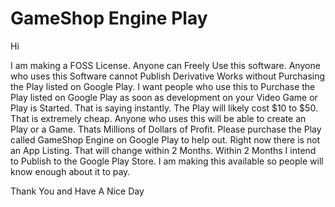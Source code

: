# GameShop Engine Play

Hi

I am making a FOSS License.  Anyone can Freely Use this software.  Anyone who uses this Software cannot Publish Derivative Works without Purchasing the Play listed on Google Play.
I want people who use this to Purchase the Play listed on Google Play as soon as development on your Video Game or Play is Started.  That is saying instantly.  The Play will likely cost $10 to $50.  That is
extremely cheap.  Anyone who uses this will be able to create an Play or a Game.  Thats Millions of Dollars of Profit.  Please purchase the Play called GameShop Engine on Google Play to help out. 
Right now there is not an App Listing.  That will change within 2 Months.  Within 2 Months I intend to Publish to the Google Play Store.  I am making this available so people will know enough about it
to pay.

Thank You and Have A Nice Day
